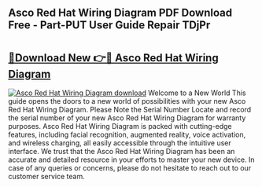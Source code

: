 ## Asco Red Hat Wiring Diagram PDF Download Free - Part-PUT User Guide Repair TDjPr

# <h2><a href="http://dfrtpx.blite.top/?on=Asco+Red+Hat+Wiring+Diagram">🔗Download New 👉🔴 Asco Red Hat Wiring Diagram</a></h2>

[![Asco Red Hat Wiring Diagram download](https://i.imgur.com/lujVjoI.png)](http://dfrtpx.blite.top/?on=Asco+Red+Hat+Wiring+Diagram)
Welcome to a New World This guide opens the doors to a new world of possibilities with your new Asco Red Hat Wiring Diagram. Please Note the Serial Number Locate and record the serial number of your new Asco Red Hat Wiring Diagram for warranty purposes. Asco Red Hat Wiring Diagram is packed with cutting-edge features, including facial recognition, augmented reality, voice activation, and wireless charging, all easily accessible through the intuitive user interface. We trust that the Asco Red Hat Wiring Diagram has been an accurate and detailed resource in your efforts to master your new device. In case of any queries or concerns, please do not hesitate to reach out to our customer service team.
